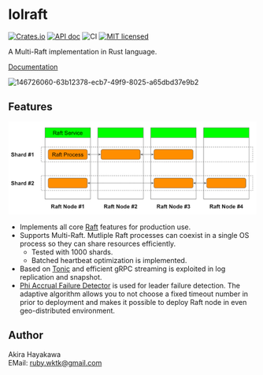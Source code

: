 # lolraft

[![Crates.io](https://img.shields.io/crates/v/lolraft.svg)](https://crates.io/crates/lolraft)
[![API doc](https://docs.rs/lolraft/badge.svg)](https://docs.rs/lolraft)
![CI](https://github.com/akiradeveloper/lolraft/actions/workflows/ci.yml/badge.svg)
[![MIT licensed](https://img.shields.io/badge/license-MIT-blue.svg)](https://github.com/akiradeveloper/lolraft/blob/master/LICENSE)

A Multi-Raft implementation in Rust language.

[Documentation](https://akiradeveloper.github.io/lolraft/)

![146726060-63b12378-ecb7-49f9-8025-a65dbd37e9b2](https://github.com/akiradeveloper/lolraft/assets/785824/12a016fe-35a0-4d12-8ffa-955ef61b25b9)

## Features

![](doc/src/images/multi-raft.png)

- Implements all core [Raft](https://raft.github.io/) features for production use.
- Supports Multi-Raft. Mutliple Raft processes can coexist in a single OS process so they can share resources efficiently.
  - Tested with 1000 shards.
  - Batched heartbeat optimization is implemented.
- Based on [Tonic](https://github.com/hyperium/tonic) and efficient gRPC streaming is exploited in log replication and snapshot.
- [Phi Accrual Failure Detector](https://github.com/akiradeveloper/phi-detector) is used for leader failure detection. The adaptive algorithm allows you to not choose a fixed timeout number in prior to deployment and makes it possible to deploy Raft node in even geo-distributed environment.

## Author

Akira Hayakawa  
EMail: ruby.wktk@gmail.com
